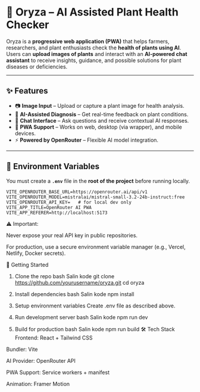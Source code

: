 # 🌾 Oryza – AI Assisted Plant Health Checker

Oryza is a **progressive web application (PWA)** that helps farmers, researchers, and plant enthusiasts check the **health of plants using AI**.  
Users can **upload images of plants** and interact with an **AI-powered chat assistant** to receive insights, guidance, and possible solutions for plant diseases or deficiencies.  

---

## ✨ Features
- 📷 **Image Input** – Upload or capture a plant image for health analysis.
- 🤖 **AI-Assisted Diagnosis** – Get real-time feedback on plant conditions.
- 💬 **Chat Interface** – Ask questions and receive contextual AI responses.
- 📱 **PWA Support** – Works on web, desktop (via wrapper), and mobile devices.
- ⚡ **Powered by OpenRouter** – Flexible AI model integration.

---

## 🔑 Environment Variables

You must create a **`.env`** file in the **root of the project** before running locally.  

```env
VITE_OPENROUTER_BASE_URL=https://openrouter.ai/api/v1
VITE_OPENROUTER_MODEL=mistralai/mistral-small-3.2-24b-instruct:free
VITE_OPENROUTER_API_KEY=   # for local dev only
VITE_APP_TITLE=OpenRouter AI PWA
VITE_APP_REFERER=http://localhost:5173
```
⚠️ Important:

Never expose your real API key in public repositories.

For production, use a secure environment variable manager (e.g., Vercel, Netlify, Docker secrets).

🚀 Getting Started
1. Clone the repo
bash
Salin kode
git clone https://github.com/yourusername/oryza.git
cd oryza
2. Install dependencies
bash
Salin kode
npm install
3. Setup environment variables
Create .env file as described above.

4. Run development server
bash
Salin kode
npm run dev
5. Build for production
bash
Salin kode
npm run build
🛠️ Tech Stack
Frontend: React + Tailwind CSS

Bundler: Vite

AI Provider: OpenRouter API

PWA Support: Service workers + manifest

Animation: Framer Motion


